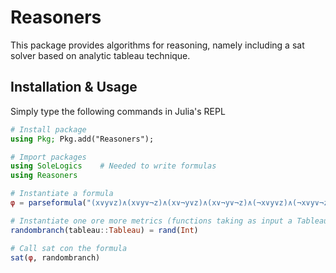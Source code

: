 # Reasoners

This package provides algorithms for reasoning, namely including a sat solver based on analytic tableau technique.

## Installation & Usage

Simply type the following commands in Julia's REPL

```julia
# Install package
using Pkg; Pkg.add("Reasoners");

# Import packages
using SoleLogics    # Needed to write formulas
using Reasoners

# Instantiate a formula
φ = parseformula("(x∨y∨z)∧(x∨y∨¬z)∧(x∨¬y∨z)∧(x∨¬y∨¬z)∧(¬x∨y∨z)∧(¬x∨y∨¬z)∧(¬x∨¬y∨z)∧(¬x∨¬y∨¬z)")   # false

# Instantiate one ore more metrics (functions taking as input a Tableau and giving as output an Int)
randombranch(tableau::Tableau) = rand(Int)

# Call sat con the formula
sat(φ, randombranch)
``````
